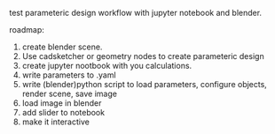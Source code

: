 test parameteric design workflow with jupyter notebook and blender.


roadmap:
1. create blender scene. 
2. Use cadsketcher or geometry nodes to create parameteric design
3. create jupyter nootbook with you calculations.
4. write parameters to .yaml
5. write (blender)python script to load parameters, configure objects, render scene, save image
6. load image in blender
7. add slider to notebook
8. make it interactive 
